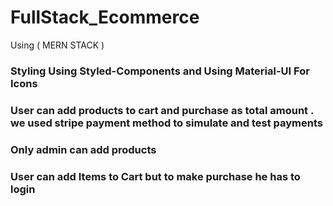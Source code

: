 # FullStack_Ecommerce
Using ( MERN STACK ) 

### Styling Using Styled-Components and Using Material-UI For Icons
### User can add products to cart and purchase as total amount . we used stripe payment method to simulate and test payments 
### Only admin can add products 
### User can add Items to Cart but to make purchase he has to login 
